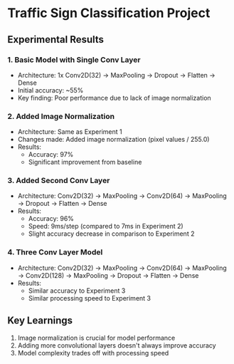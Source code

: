 # Traffic Sign Classification Project

## Experimental Results

### 1. Basic Model with Single Conv Layer
- Architecture: 1x Conv2D(32) → MaxPooling → Dropout → Flatten → Dense
- Initial accuracy: ~55%
- Key finding: Poor performance due to lack of image normalization

### 2. Added Image Normalization
- Architecture: Same as Experiment 1
- Changes made: Added image normalization (pixel values / 255.0)
- Results:
  - Accuracy: 97%
  - Significant improvement from baseline

### 3. Added Second Conv Layer
- Architecture: Conv2D(32) → MaxPooling → Conv2D(64) → MaxPooling → Dropout → Flatten → Dense
- Results:
  - Accuracy: 96%
  - Speed: 9ms/step (compared to 7ms in Experiment 2)
  - Slight accuracy decrease in comparison to Experiment 2

### 4. Three Conv Layer Model
- Architecture: Conv2D(32) → MaxPooling → Conv2D(64) → MaxPooling → Conv2D(128) → MaxPooling → Dropout → Flatten → Dense
- Results:
  - Similar accuracy to Experiment 3
  - Similar processing speed to Experiment 3

## Key Learnings
1. Image normalization is crucial for model performance
2. Adding more convolutional layers doesn't always improve accuracy
3. Model complexity trades off with processing speed